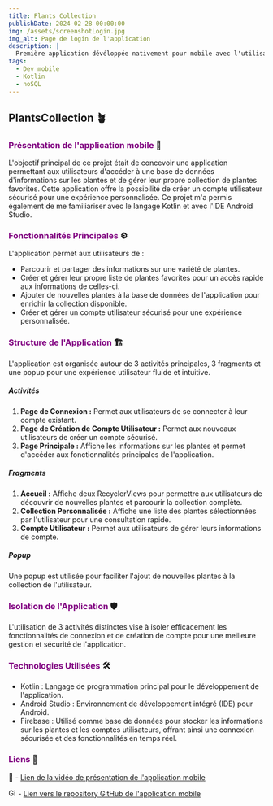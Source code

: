 ```yaml
---
title: Plants Collection
publishDate: 2024-02-28 00:00:00
img: /assets/screenshotLogin.jpg
img_alt: Page de login de l'application
description: |
  Première application dévéloppée nativement pour mobile avec l'utilisation du langage Kotlin et de l'IDE Android Studio.
tags:
  - Dev mobile
  - Kotlin
  - noSQL
---
```


## PlantsCollection 🪴

### <font color="purple">Présentation de l'application mobile</font> 📝

L'objectif principal de ce projet était de concevoir une application permettant aux utilisateurs d'accéder à une base de données d'informations sur les plantes et de gérer leur propre collection de plantes favorites. Cette application offre la possibilité de créer un compte utilisateur sécurisé pour une expérience personnalisée. Ce projet m'a permis également de me familiariser avec le langage Kotlin et avec l'IDE Android Studio.

### <font color="purple">Fonctionnalités Principales</font> ⚙️

L'application permet aux utilisateurs de :

- Parcourir et partager des informations sur une variété de plantes.
- Créer et gérer leur propre liste de plantes favorites pour un accès rapide aux informations de celles-ci.
- Ajouter de nouvelles plantes à la base de données de l'application pour enrichir la collection disponible.
- Créer et gérer un compte utilisateur sécurisé pour une expérience personnalisée.

### <font color="purple">Structure de l'Application</font> 🏗️

L'application est organisée autour de 3 activités principales, 3 fragments et une popup pour une expérience utilisateur fluide et intuitive.

##### Activités

1. **Page de Connexion :** Permet aux utilisateurs de se connecter à leur compte existant.
2. **Page de Création de Compte Utilisateur :** Permet aux nouveaux utilisateurs de créer un compte sécurisé.
3. **Page Principale :** Affiche les informations sur les plantes et permet d'accéder aux fonctionnalités principales de l'application.

##### Fragments

1. **Accueil :** Affiche deux RecyclerViews pour permettre aux utilisateurs de découvrir de nouvelles plantes et parcourir la collection complète.
2. **Collection Personnalisée :** Affiche une liste des plantes sélectionnées par l'utilisateur pour une consultation rapide.
3. **Compte Utilisateur :** Permet aux utilisateurs de gérer leurs informations de compte.

##### Popup

Une popup est utilisée pour faciliter l'ajout de nouvelles plantes à la collection de l'utilisateur.

### <font color="purple">Isolation de l'Application</font> 🛡️

L'utilisation de 3 activités distinctes vise à isoler efficacement les fonctionnalités de connexion et de création de compte pour une meilleure gestion et sécurité de l'application.

### <font color="purple">Technologies Utilisées</font> 🛠️

- Kotlin : Langage de programmation principal pour le développement de l'application.
- Android Studio : Environnement de développement intégré (IDE) pour Android.
- Firebase : Utilisé comme base de données pour stocker les informations sur les plantes et les comptes utilisateurs, offrant ainsi une connexion sécurisée et des fonctionnalités en temps réel.

### <font color="purple">Liens</font> 🔗

🎥 - <a href="https://1drv.ms/v/s!Anvag74D4iR_qA83MJrVI5TVnitp" target="_blank">Lien de la vidéo de présentation de l'application mobile</a>

<img src="https://github.githubassets.com/images/icons/emoji/octocat.png" alt="GitHub" width="15" height="15"> - <a href="https://github.com/N-BLET/PlantsCollection/" target="_blank">Lien vers le repository GitHub de l'application mobile</a>
